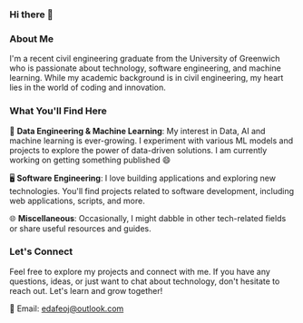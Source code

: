 ### Hi there 👋
### About Me
I'm a recent civil engineering graduate from the University of Greenwich who is passionate about technology, software engineering, and machine learning. While my academic background is in civil engineering, my heart lies in the world of coding and innovation.

### What You'll Find Here
🤖 **Data Engineering & Machine Learning**: My interest in Data, AI and machine learning is ever-growing. I experiment with various ML models and projects to explore the power of data-driven solutions. I am currently working on getting something published 😄

🖥️ **Software Engineering**: I love building applications and exploring new technologies. You'll find projects related to software development, including web applications, scripts, and more.

🌐 **Miscellaneous**: Occasionally, I might dabble in other tech-related fields or share useful resources and guides.

### Let's Connect
Feel free to explore my projects and connect with me. If you have any questions, ideas, or just want to chat about technology, don't hesitate to reach out. Let's learn and grow together!

📧 Email: [edafeoj@outlook.com](mailto:edafeoj@outlook.com)
<!--
**Matthew-Oj/Matthew-Oj** is a ✨ _special_ ✨ repository because its `README.md` (this file) appears on your GitHub profile.

Here are some ideas to get you started:

- 🔭 I’m currently working on ...
- 🌱 I’m currently learning ...
- 👯 I’m looking to collaborate on ...
- 🤔 I’m looking for help with ...
- 💬 Ask me about ...
- 📫 How to reach me: ...
- 😄 Pronouns: ...
- ⚡ Fun fact: ...
-->
